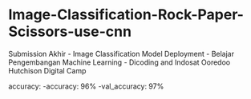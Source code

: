 # Image-Classification-Rock-Paper-Scissors-use-cnn
Submission Akhir - Image Classification Model Deployment - Belajar Pengembangan Machine Learning - Dicoding and Indosat Ooredoo Hutchison Digital Camp

accuracy:
-accuracy: 96%
-val_accuracy: 97%
 

